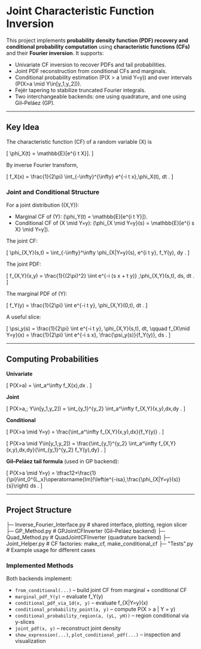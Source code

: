 # Joint Characteristic Function Inversion

This project implements **probability density function (PDF) recovery and conditional probability computation** using **characteristic functions (CFs)** and their **Fourier inversion**. It supports:

- Univariate CF inversion to recover PDFs and tail probabilities.  
- Joint PDF reconstruction from conditional CFs and marginals.  
- Conditional probability estimation \(P(X > a \mid Y=y)\) and over intervals \(P(X>a \mid Y\in[y_1,y_2])\).  
- Fejér tapering to stabilize truncated Fourier integrals.  
- Two interchangeable backends: one using quadrature, and one using Gil–Peláez (GP).

---

## Key Idea

The characteristic function (CF) of a random variable \(X\) is

\[
\phi_X(t) = \mathbb{E}[e^{i t X}].
\]

By inverse Fourier transform,

\[
f_X(x) = \frac{1}{2\pi} \int_{-\infty}^{\infty} e^{-i t x}\,\phi_X(t)\, dt .
\]

### Joint and Conditional Structure

For a joint distribution \((X,Y)\):

- Marginal CF of \(Y\): \(\phi_Y(t) = \mathbb{E}[e^{i t Y}]\).  
- Conditional CF of \(X \mid Y=y\): \(\phi_{X \mid Y=y}(s) = \mathbb{E}[e^{i s X} \mid Y=y]\).

The joint CF:

\[
\phi_{X,Y}(s,t) = \int_{-\infty}^\infty \phi_{X|Y=y}(s)\, e^{i t y}\, f_Y(y)\, dy .
\]

The joint PDF:

\[
f_{X,Y}(x,y) = \frac{1}{(2\pi)^2} \iint e^{-i (s x + t y)} \,\phi_{X,Y}(s,t)\, ds\, dt .
\]

The marginal PDF of \(Y\):

\[
f_Y(y) = \frac{1}{2\pi} \int e^{-i t y}\, \phi_{X,Y}(0,t)\, dt .
\]

A useful slice:

\[
\psi_y(s) = \frac{1}{2\pi} \int e^{-i t y}\, \phi_{X,Y}(s,t)\, dt,
\qquad
f_{X\mid Y=y}(x) = \frac{1}{2\pi} \int e^{-i s x}\, \frac{\psi_y(s)}{f_Y(y)}\, ds .
\]

---

## Computing Probabilities

**Univariate**

\[
P(X>a) = \int_a^\infty f_X(x)\,dx .
\]

**Joint**

\[
P(X>a,\; Y\in[y_1,y_2]) = \int_{y_1}^{y_2} \int_a^\infty f_{X,Y}(x,y)\,dx\,dy .
\]

**Conditional**

\[
P(X>a \mid Y=y) = \frac{\int_a^\infty f_{X,Y}(x,y)\,dx}{f_Y(y)} .
\]

\[
P(X>a \mid Y\in[y_1,y_2]) =
\frac{\int_{y_1}^{y_2} \int_a^\infty f_{X,Y}(x,y)\,dx\,dy}{\int_{y_1}^{y_2} f_Y(y)\,dy} .
\]

**Gil–Peláez tail formula** (used in GP backend):

\[
P(X>a \mid Y=y) = \tfrac12+\frac{1}{\pi}\int_0^{L_x}\operatorname{Im}\!\left(e^{-isa}\,\frac{\phi_{X|Y=y}(s)}{s}\right) ds .
\]

---

## Project Structure

├─ Inverse_Fourier_Interface.py # shared interface, plotting, region slicer
├─ GP_Method.py # GPJointCFInverter (Gil–Peláez backend)
├─ Quad_Method.py # QuadJointCFInverter (quadrature backend)
├─ Joint_Helper.py # CF factories: make_cf, make_conditional_cf
├─ "Tests".py # Example usage for different cases

### Implemented Methods

Both backends implement:

- `from_conditional(...)` – build joint CF from marginal + conditional CF  
- `marginal_pdf_Y(y)` – evaluate f_Y(y)  
- `conditional_pdf_via_1d(x, y)` – evaluate f_{X|Y=y}(x)  
- `conditional_probability_point(a, y)` – compute P(X > a | Y = y)  
- `conditional_probability_region(a, (yL, yH))` – region conditional via y-slices  
- `joint_pdf(x, y)` – reconstruct joint density  
- `show_expression(...)`, `plot_conditional_pdf(...)` – inspection and visualization  
